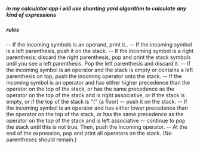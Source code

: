##### in my calculator app i will use shunting yard algorithm to calculate any kind of expressions
##### rules
-- If the incoming symbols is an operand, print it..
-- If the incoming symbol is a left parenthesis, push it on the stack.
-- If the incoming symbol is a right parenthesis: discard the right parenthesis, pop and print the stack symbols until you see a left parenthesis. Pop the left parenthesis and discard it.
-- If the incoming symbol is an operator and the stack is empty or contains a left parenthesis on top, push the incoming operator onto the stack.
-- If the incoming symbol is an operator and has either higher precedence than the operator on the top of the stack, or has the same precedence as the operator 
on the top of the stack and is right associative, or if the stack is empty, or if the top of the stack is "(" (a floor) -- push it on the stack.
-- If the incoming symbol is an operator and has either lower precedence than the operator on the top of the stack, or has the same precedence as the operator on the top of the stack and is left associative -- continue to pop the stack until this is not true. Then, push the incoming operator.
-- At the end of the expression, pop and print all operators on the stack. (No parentheses should remain.)
